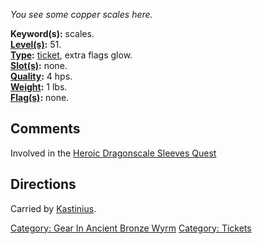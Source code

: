 *You see some copper scales here.*

**Keyword(s):** scales.  
**[Level(s)](Object_Level "wikilink"):** 51.  
**[Type](:Category:_Object_Types "wikilink"):**
[ticket](:Category:_Tickets "wikilink"), extra flags glow.  
**[Slot(s)](Object_Slots "wikilink"):** none.  
**[Quality](Object_Quality "wikilink"):** 4 hps.  
**[Weight](Object_Weight "wikilink"):** 1 lbs.  
**[Flag(s)](:Category:_Object_Flags "wikilink"):** none.  

## Comments

Involved in the [Heroic Dragonscale Sleeves
Quest](Heroic_Dragonscale_Sleeves_Quest "wikilink")

## Directions

Carried by [Kastinius](Kastinius "wikilink").

[Category: Gear In Ancient Bronze
Wyrm](Category:_Gear_In_Ancient_Bronze_Wyrm "wikilink") [Category:
Tickets](Category:_Tickets "wikilink")
